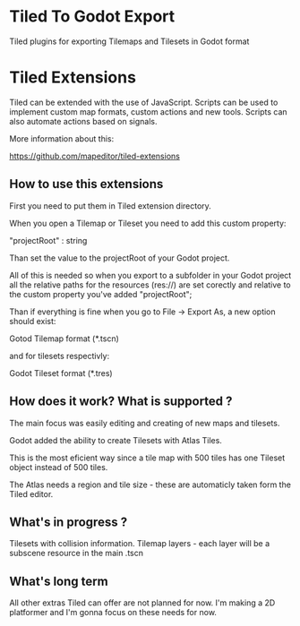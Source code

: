 # Tiled To Godot Export
Tiled plugins for exporting Tilemaps and Tilesets in Godot format

# Tiled Extensions
Tiled can be extended with the use of JavaScript. Scripts can be used to implement custom map formats, custom actions and new tools. Scripts can also automate actions based on signals.

More information about this:

https://github.com/mapeditor/tiled-extensions

## How to use this extensions

First you need to put them in Tiled extension directory.

When you open a Tilemap or Tileset you need to add this custom property:

"projectRoot" : string

Than set the value to the projectRoot of your Godot project.

All of this is needed so when you export to a subfolder in your Godot project all the relative paths for the resources (res://) are set corectly and relative to the custom property you've added "projectRoot";

Than if everything is fine when you go to File -> Export As, a new option should exist:

Gotod Tilemap format (*.tscn)

and for tilesets respectivly:

Godot Tileset format (*.tres)

## How does it work? What is supported ?

The main focus was easily editing and creating of new maps and tilesets.

Godot added the ability to create Tilesets with Atlas Tiles.

This is the most eficient way since a tile map with 500 tiles has one Tileset object instead of 500 tiles.

The Atlas needs a region and tile size - these are automaticly taken form the Tiled editor.

## What's in progress ?
Tilesets with collision information.
Tilemap layers - each layer will be a subscene resource in the main .tscn

## What's long term
All other extras Tiled can offer are not planned for now.
I'm making a 2D platformer and I'm gonna focus on these needs for now.





